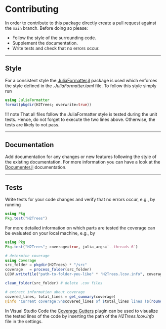 
# Contributing

In order to contribute to this package directly create a pull request against the `main` branch. Before doing so please:  

- Follow the style of the surrounding code.
- Supplement the documentation.
- Write tests and check that no errors occur.

---

## Style

For a consistent style the [JuliaFormatter.jl](https://github.com/domluna/JuliaFormatter.jl) package is used which enforces the style defined in the *.JuliaFormatter.toml* file. To follow this style simply run

```julia
using JuliaFormatter
format(pkgdir(H2Trees; overwrite=true))
```

!!! note
    That all files follow the JuliaFormatter style is tested during the unit tests. Hence, do not forget to execute the two lines above. Otherwise, the tests are likely to not pass.

---

## Documentation

Add documentation for any changes or new features following the style of the existing documentation. For more information you can have a look at the [Documenter.jl](https://documenter.juliadocs.org/stable/) documentation.

---

## Tests

Write tests for your code changes and verify that no errors occur, e.g., by running

```julia
using Pkg
Pkg.test("H2Trees")
```

For more detailed information on which parts are tested the coverage can be evaluated on your local machine, e.g., by

```julia
using Pkg
Pkg.test("H2Trees"; coverage=true, julia_args=`--threads 6`)

# determine coverage
using Coverage
src_folder = pkgdir(H2Trees) * "/src"
coverage   = process_folder(src_folder)
LCOV.writefile("path-to-folder-you-like" * "H2Trees.lcov.info", coverage)

clean_folder(src_folder) # delete .cov files

# extract information about coverage
covered_lines, total_lines = get_summary(coverage)
@info "Current coverage:\n$covered_lines of $total_lines lines ($(round(Int, covered_lines / total_lines * 100)) %)"
```

In Visual Studio Code the [Coverage Gutters](https://marketplace.visualstudio.com/items?itemName=ryanluker.vscode-coverage-gutters) plugin can be used to visualize the tested lines of the code by inserting the path of the *H2Trees.lcov.info* file in the settings.
